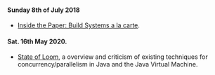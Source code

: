 

#### Sunday 8th of July 2018

- [Inside the Paper: Build Systems a la carte](https://neilmitchell.blogspot.com/2018/07/inside-paper-build-systems-la-carte.html). 


#### Sat. 16th May 2020.

- [State of Loom](http://cr.openjdk.java.net/~rpressler/loom/loom/sol1_part1.html), a overview and criticism of existing techniques for concurrency/parallelism in Java and the Java Virtual Machine.

